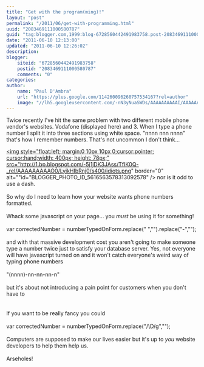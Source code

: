 ```yaml
---
title: "Get with the program(ming)!"
layout: "post"
permalink: "/2011/06/get-with-programming.html"
uuid: "2083469111000580787"
guid: "tag:blogger.com,1999:blog-6728560442491983758.post-2083469111000580787"
date: "2011-06-10 12:13:00"
updated: "2011-06-10 12:26:02"
description: 
blogger:
    siteid: "6728560442491983758"
    postid: "2083469111000580787"
    comments: "0"
categories: 
author: 
    name: "Paul D'Ambra"
    url: "https://plus.google.com/114260096260757534167?rel=author"
    image: "//lh5.googleusercontent.com/-nN3yNuaSWDs/AAAAAAAAAAI/AAAAAAAABQU/ESeyTW5Duf0/s512-c/photo.jpg"
---
```


Twice recently I've hit the same problem with two different mobile phone vendor's websites. Vodafone (displayed here) and 3. When I type a phone number I split it into three sections using white space. "nnnn nnn nnnn" that's how I remember numbers. That's not uncommon I don't think...

<!--more-->

<a onblur="try {parent.deselectBloggerImageGracefully();} catch(e) {}" href="http://1.bp.blogspot.com/-5j1jDK3JAss/TfIK0Q-_reI/AAAAAAAAAO0/LyikHIbRnj0/s1600/idiots.png"><img style="float:left; margin:0 10px 10px 0;cursor:pointer; cursor:hand;width: 400px; height: 78px;" src="http://1.bp.blogspot.com/-5j1jDK3JAss/TfIK0Q-_reI/AAAAAAAAAO0/LyikHIbRnj0/s400/idiots.png" border="0" alt=""id="BLOGGER_PHOTO_ID_5616563578313092578" /></a>
 nor is it odd to use a dash.<br /><br />So why do I need to learn how your website wants phone numbers formatted.<br /><br />Whack some javascript on your page... you *must* be using it for something!<br /><br />var correctedNumber = numberTypedOnForm.replace(" ","").replace("-","");<br /><br />and with that massive development cost you aren't going to make someone type a number twice just to satisfy your database server. Yes, not everyone will have javascript turned on and it won't catch everyone's weird way of typing phone numbers<br /><br />"(nnnn)-nn-nn-nn-n" <br /><br />but it's about not introducing a pain point for customers when you don't have to<br /><br /><br />If you want to be really fancy you could<br /><br />var correctedNumber = numberTypedOnForm.replace("/\D/g","");<br /><br />Computers are supposed to make our lives easier but it's up to *you* website developers to help them help us.<br /><br />Arseholes!
</div>